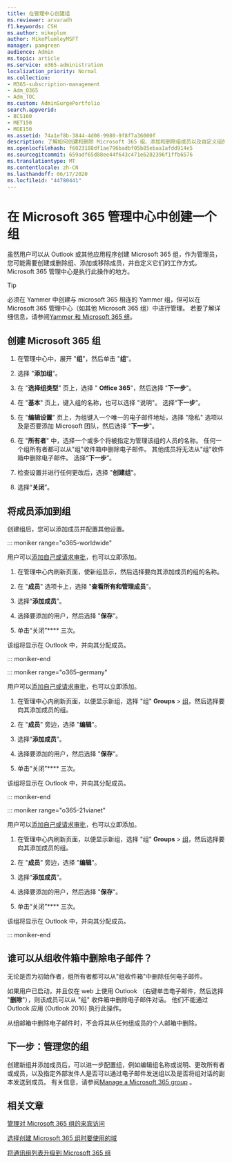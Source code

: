 ```yaml
---
title: 在管理中心创建组
ms.reviewer: arvaradh
f1.keywords: CSH
ms.author: mikeplum
author: MikePlumleyMSFT
manager: pamgreen
audience: Admin
ms.topic: article
ms.service: o365-administration
localization_priority: Normal
ms.collection:
- M365-subscription-management
- Adm_O365
- Adm_TOC
ms.custom: AdminSurgePortfolio
search.appverid:
- BCS160
- MET150
- MOE150
ms.assetid: 74a1ef8b-3844-4d08-9980-9f8f7a36000f
description: 了解如何创建和删除 Microsoft 365 组、添加和删除组成员以及自定义组的工作方式。
ms.openlocfilehash: f6023188df1ae796badbf05b85ebaa1afdd914e5
ms.sourcegitcommit: 659adf65d88ee44f643c471e6202396f1ffb6576
ms.translationtype: MT
ms.contentlocale: zh-CN
ms.lasthandoff: 06/17/2020
ms.locfileid: "44780441"
---
```

# <a name="create-a-group-in-the-microsoft-365-admin-center"></a>在 Microsoft 365 管理中心中创建一个组
  
虽然用户可以从 Outlook 或其他应用程序创建 Microsoft 365 组，作为管理员，您可能需要创建或删除组、添加或移除成员，并自定义它们的工作方式。 Microsoft 365 管理中心是执行此操作的地方。 

> [!TIP]
> 必须在 Yammer 中创建与 microsoft 365 相连的 Yammer 组，但可以在 Microsoft 365 管理中心（如其他 Microsoft 365 组）中进行管理。 若要了解详细信息，请参阅[Yammer 和 Microsoft 365 组](https://docs.microsoft.com/yammer/manage-yammer-groups/yammer-and-office-365-groups)。 

## <a name="create-a-microsoft-365-group"></a>创建 Microsoft 365 组

1. 在管理中心中，展开 "**组**"，然后单击 "**组**"。

2. 选择 "**添加组**"。
  
3. 在 "**选择组类型**" 页上，选择 " **Office 365**"，然后选择 "**下一步**"。

4. 在 "**基本**" 页上，键入组的名称，也可以选择 "说明"。 选择“**下一步**”。
    
5. 在 "**编辑设置**" 页上，为组键入一个唯一的电子邮件地址，选择 "隐私" 选项以及是否要添加 Microsoft 团队，然后选择 "**下一步**"。
    
6. 在 "**所有者**" 中，选择一个或多个将被指定为管理该组的人员的名称。 任何一个组所有者都可以从"组"收件箱中删除电子邮件。 其他成员将无法从"组"收件箱中删除电子邮件。 选择“**下一步**”。
    
7. 检查设置并进行任何更改后，选择 "**创建组**"。

8. 选择“**关闭**”。
    
## <a name="add-members-to-the-group"></a>将成员添加到组

创建组后，您可以添加成员并配置其他设置。

::: moniker range="o365-worldwide"

用户可以[添加自己或请求审批](https://support.microsoft.com/office/2e59e19c-b872-44c8-ae84-0acc4b79c45d)，也可以立即添加。

1. 在管理中心内刷新页面，使新组显示，然后选择要向其添加成员的组的名称。
    
2. 在 "**成员**" 选项卡上，选择 "**查看所有和管理成员**"。

3. 选择“**添加成员**”。
    
4. 选择要添加的用户，然后选择 "**保存**"。
    
5. 单击“关闭”**** 三次。 
    
该组将显示在 Outlook 中，并向其分配成员。

::: moniker-end

::: moniker range="o365-germany"

用户可以[添加自己或请求审批](https://support.microsoft.com/office/2e59e19c-b872-44c8-ae84-0acc4b79c45d)，也可以立即添加。
1. 在管理中心内刷新页面，以便显示新组，选择 "组" **Groups** \> <a href="https://go.microsoft.com/fwlink/p/?linkid=2052855" target="_blank">组</a>，然后选择要向其添加成员的组。
    
2. 在 "**成员**" 旁边，选择 "**编辑**"。
3. 选择“**添加成员**”。
    
4. 选择要添加的用户，然后选择 "**保存**"。
    
5. 单击“关闭”**** 三次。 
    
该组将显示在 Outlook 中，并向其分配成员。
  
::: moniker-end

::: moniker range="o365-21vianet"

用户可以[添加自己或请求审批](https://support.microsoft.com/office/2e59e19c-b872-44c8-ae84-0acc4b79c45d)，也可以立即添加。
1. 在管理中心内刷新页面，以便显示新组，选择 "组" **Groups** \> <a href="https://go.microsoft.com/fwlink/p/?linkid=2052855" target="_blank">组</a>，然后选择要向其添加成员的组。
    
2. 在 "**成员**" 旁边，选择 "**编辑**"。
3. 选择“**添加成员**”。
    
4. 选择要添加的用户，然后选择 "**保存**"。
    
5. 单击“关闭”**** 三次。 
    
该组将显示在 Outlook 中，并向其分配成员。
  
::: moniker-end

## <a name="who-can-delete-email-from-the-group-inbox"></a>谁可以从组收件箱中删除电子邮件？

无论是否为初始作者，组所有者都可以从"组收件箱"中删除任何电子邮件。
  
如果用户已启动，并且仅在 web 上使用 Outlook （右键单击电子邮件，然后选择 "**删除**"），则该成员可以从 "组" 收件箱中删除电子邮件对话。 他们不能通过 Outlook 应用 (Outlook 2016) 执行此操作。
  
从组邮箱中删除电子邮件时，不会将其从任何组成员的个人邮箱中删除。

## <a name="next-step-manage-your-group"></a>下一步：管理您的组

创建新组并添加成员后，可以进一步配置组，例如编辑组名称或说明、更改所有者或成员，以及指定外部发件人是否可以通过电子邮件发送组以及是否将组对话的副本发送到成员。 有关信息，请参阅[Manage a Microsoft 365 group](manage-groups.md) 。

## <a name="related-articles"></a>相关文章

[管理对 Microsoft 365 组的来宾访问](https://support.microsoft.com/office/bfc7a840-868f-4fd6-a390-f347bf51aff6)

[选择创建 Microsoft 365 组时要使用的域](choose-domain-to-create-groups.md)

[将通讯组列表升级到 Microsoft 365 组](../manage/upgrade-distribution-lists.md)
